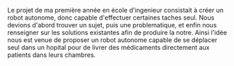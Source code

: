 Le projet de ma première année en école d'ingenieur consistait à créer un robot autonome, donc capable d'effectuer certaines taches seul.
Nous devions d'abord trouver un sujet, puis une problematique, et enfin nous renseigner sur les solutions existantes afin de produire la notre.
Ainsi l'idée nous est venue de proposer un robot autonome capable de se déplacer seul dans un hopital pour de livrer des médicaments directement aux patients dans leurs chambres.
